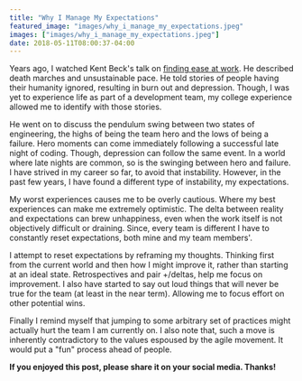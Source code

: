 ```yaml
---
title: "Why I Manage My Expectations"
featured_image: "images/why_i_manage_my_expectations.jpeg"
images: ["images/why_i_manage_my_expectations.jpeg"]
date: 2018-05-11T08:00:37-04:00
---
```


Years ago, I watched Kent Beck's talk on [finding ease at work](https://www.youtube.com/playlist?list=PL449186E0DF971104). He described death marches and unsustainable pace. He told stories of people having their humanity ignored, resulting in burn out and depression. Though, I was yet to experience life as part of a development team, my college experience allowed me to identify with those stories.

He went on to discuss the pendulum swing between two states of engineering, the highs of being the team hero and the lows of being a failure. Hero moments can come immediately following a successful late night of coding. Though, depression can follow the same event. In a world where late nights are common, so is the swinging between hero and failure. I have strived in my career so far, to avoid that instability. However, in the past few years, I have found a different type of instability, my expectations.

My worst experiences causes me to be overly cautious. Where my best experiences can make me extremely optimistic. The delta between reality and expectations can brew unhappiness, even when the work itself is not objectively difficult or draining. Since, every team is different I have to constantly reset expectations, both mine and my team members'.

I attempt to reset expectations by reframing my thoughts. Thinking first from the current world and then how I might improve it, rather than starting at an ideal state. Retrospectives and pair +/deltas, help me focus on improvement. I also have started to say out loud things that will never be true for the team (at least in the near term). Allowing me to focus effort on other potential wins.

Finally I remind myself that jumping to some arbitrary set of practices might actually hurt the team I am currently on. I also note that, such a move is inherently contradictory to the values espoused by the agile movement. It would put a "fun" process ahead of people.

**If you enjoyed this post, please share it on your social media. Thanks!**